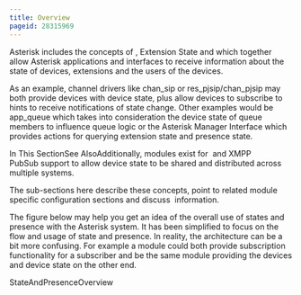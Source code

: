 ```yaml
---
title: Overview
pageid: 28315969
---
```


Asterisk includes the concepts of  , Extension State and  which together allow Asterisk applications and interfaces to receive information about the state of devices, extensions and the users of the devices.

As an example, channel drivers like chan\_sip or res\_pjsip/chan\_pjsip may both provide devices with device state, plus allow devices to subscribe to hints to receive notifications of state change. Other examples would be app\_queue which takes into consideration the device state of queue members to influence queue logic or the Asterisk Manager Interface which provides actions for querying extension state and presence state.

In This SectionSee AlsoAdditionally, modules exist for  and XMPP PubSub support to allow device state to be shared and distributed across multiple systems.

The sub-sections here describe these concepts, point to related module specific configuration sections and discuss  information.

The figure below may help you get an idea of the overall use of states and presence with the Asterisk system. It has been simplified to focus on the flow and usage of state and presence. In reality, the architecture can be a bit more confusing. For example a module could both provide subscription functionality for a subscriber and be the same module providing the devices and device state on the other end.

StateAndPresenceOverview

